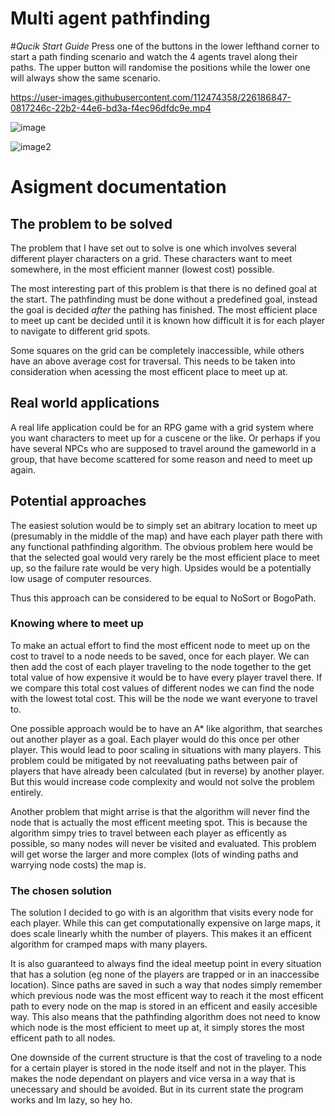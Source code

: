 # **Multi agent pathfinding**

#*Qucik Start Guide*
Press one of the buttons in the lower lefthand corner to start a path finding scenario and watch the 4 agents travel along their paths.
The upper button will randomise the positions while the lower one will always show the same scenario.





https://user-images.githubusercontent.com/112474358/226186847-0817246c-22b2-44e6-bd3a-f4ec96dfdc9e.mp4


![image](https://user-images.githubusercontent.com/112474358/226187027-8f05588a-b1be-4960-aaa9-c66868589914.png)



![image2](https://user-images.githubusercontent.com/112474358/226187031-9423e613-bec7-451e-95e7-68ec2910502a.png)



# **Asigment documentation**


## **The problem to be solved**
The problem that I have set out to solve is one which involves several different player characters on a grid.
These characters want to meet somewhere, in the most efficient manner (lowest cost) possible.

The most interesting part of this problem is that there is no defined goal at the start.
The pathfinding must be done without a predefined goal, instead the goal is decided *after* the pathing has finished.
The most efficient place to meet up cant be decided until it is known how difficult it is for each player to navigate to different grid spots.

Some squares on the grid can be completely inaccessible, while others have an above average cost for traversal.
This needs to be taken into consideration when acessing the most efficent place to meet up at.

## **Real world applications**
A real life application could be for an RPG game with a grid system where you want characters to meet up for a cuscene or the like.
Or perhaps if you have several NPCs who are supposed to travel around the gameworld in a group, that have become scattered for some reason and need to meet up again.


## **Potential approaches**

The easiest solution would be to simply set an abitrary location to meet up (presumably in the middle of the map) and have each player path there with any functional pathfinding algorithm.
The obvious problem here would be that the selected goal would very rarely be the most efficient place to meet up, so the failure rate would be very high.
Upsides would be a potentially low usage of computer resources.

Thus this approach can be considered to be equal to NoSort or BogoPath.

### **Knowing where to meet up**
To make an actual effort to find the most efficent node to meet up on the cost to travel to a node needs to be saved, once for each player.
We can then add the cost of each player traveling to the node together to the get total value of how expensive it would be to have every player travel there.
If we compare this total cost values of different nodes we can find the node with the lowest total cost. This will be the node we want everyone to travel to.


One possible approach would be to have an A* like algorithm, that searches out another player as a goal.
Each player would do this once per other player.
This would lead to poor scaling in situations with many players.
This problem could be mitigated by not reevaluating paths between pair of players that have already been calculated (but in reverse) by another player.
But this would increase code complexity and would not solve the problem entirely.

Another problem that might arrise is that the algorithm will never find the node that is actually the most efficent meeting spot. 
This is because the algorithm simpy tries to travel between each player as efficently as possible, so many nodes will never be visited and evaluated.
This problem will get worse the larger and more complex (lots of winding paths and warrying node costs) the map is.

### **The chosen solution**
The solution I decided to go with is an algorithm that visits every node for each player.
While this can get computationally expensive on large maps, it does scale linearly whith the number of players.
This makes it an efficent algorithm for cramped maps with many players.

It is also guaranteed to always find the ideal meetup point in every situation that has a solution (eg none of the players are trapped or in an inaccessibe location).
Since paths are saved in such a way that nodes simply remember which previous node was the most efficent way to reach it the most efficent path to every node on the map is stored in an efficent and easily accesible way.
This also means that the pathfinding algorithm does not need to know which node is the most efficient to meet up at, it simply stores the most efficent path to all nodes.

One downside of the current structure is that the cost of traveling to a node for a certain player is stored in the node itself and not in the player.
This makes the node dependant on players and vice versa in a way that is unecessary and should be avoided. But in its current state the program works and Im lazy, so hey ho.






